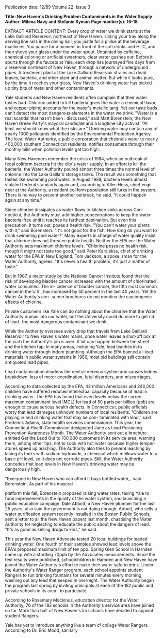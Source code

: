 Publication date: 12/89
Volume 22, Issue 3

**Title: New Haven's Drinking Problem Contaminants in the Water Supply**
**Author: Milena Navy and Stefanie Syman**
**Page number(s): 16-18**

EXTRACT ARTICLE CONTENT:
Every drop of water we drink starts at 
the Lake Gaillard Reservoir, northeast of New Haven. 
sliding your tray along the serving line 
rails in the dining hall, you jostle for a 
pl.ilce at the beverage machines. You 
pause for a moment in front of the soft 
drinks and Hi-C, and then shove your 
glass under the water spout. Untainted 
by caffeine, chemical coloring 
or 
artificial sweetners, clear water gushes 
out: Before it spurts through the 
faucets at Yale, 
each drop has 
journeyed five days from a reservoir 
northeast of New Haven, through a 
network of underground pipes. A 
treatment plant at the Lake Galliard 
Reservoir strains out dead leaves, 
bacteria, and other plant and animal 
matter. But while it looks pure, by the 
time it reaches your glass, New Haven's 
drinking water has picked up tiny bits of 
metal and other contaminants. 

Yale students and New Haven 
residents often complain that their 
water tastes bad. Chlorine added to kill 
bacteria gives the water a chemical 
flavor, and copper piping accounts for 
the water's metallic tang. Yet our taste 
buds can't detect the most dangerous 
elements in the water we drink. "Water 
is a real scandal that hasn't been . 
discussed," said Matt Borenstein, the 
New Haven Green Party's mayoral 
candidate and a longtime city activist. 
"At least we should know what the risks 
are." Drinking water may contain any 
of nearly 1000 pollutants identified by 
the Environmental Protection Agency. 
The local Water Authority, a public 
corporation that channels water to 
nearly 400,000 southern Connecticut 
residents, notifies consumers through 
their monthly bills when pollution 
levels get too high. 

Many New Haveners remember the 
crisis of 1984, when an outbreak of 
fecal coliform bacteria hit the city's 
water supply. In an effort to kill the 
bacteria, the Water Authority poured 
almost three times the normal level of 
chlorine into the Lake Gaillard storage 
tanks. The result was something that 
tasted like swimming pool water. In 
August 1988, bacteria levels almost 
violated federal standards again and, 
according to Allen Hess, chief engi· 
neer at the Authority, a resident 
coliform population still lurks in the 
system. There is no way to prevent 
another outbreak, he said. "It could 
happen again at any time." 

Since chlorine dissipates as water 
flows to kitchen sinks across Con-
necticut, the Authority must add 
higher concentrations to keep the 
water bacteria-free until it reaches its 
farthest destination. But even this 
precaution, it turns out, poses a health 
risk. "You can't water your plants with 
it," said Borenstein. "It's not good for 
the fish. How long do you want to 
drink swimming pool water?" Many 
experts in charge of water quality insist 
that chlorine does not threaten public 
health. Neither the EPA nor the Water 
Authority sets maximum chlorine 
levels. "Chlorine poses no health risk, 
though it might not taste too good," 
said Peter Karalekas, chief of drinking 
water for the EPA in New England. 
Tom Jackson, a spoke_sman for the 
Water Authority, agrees: "It's never a 
health problem, it's just a matter of 
taste." 

But in 1987, a major study by the 
National Cancer Institute found that 
the risk of developing bladder cancer 
increased with 
the amount of 
chlorinated water consumed. The in-
cidence of bladder cancer, the fifth 
most common cancer in the U.S., has 
increased by 50 percent in the last 40 
years. Yet the Water Authority's con-
sumer brochures do not mention the 
carcinogenic effects of chlorine. 

Private customers like Yale can do 
nothing about the chlorine that the 
Water Authority dumps into our 
water, but the University could do 
more to get rid of lead- the most 
dangerous contaminant we drink. 

While the Authority oversees every 
drop that travels from Lake Gaillard 
Reservoir to New Haven's water 
mains, once water leaves a shut-off box 
at the curb the Authority's job is over. 
A lot can happen between the street 
and the kitchen tap. In many areas, 
including Yale, lead leaches in.to 
drinking water through indoor 
plumbing. Although the EPA banned 
all lead materials in public water 
systems in 1986, most old buildings 
still contain antiquated lead pipes. 

Lead contamination deadens the 
central nervous system and causes 
kidney breakdown, loss of motor 
coordination, fetal disorders, and 
miscarriages. 

According to data 
collected by the EPA, 42 million 
Americans and 240,000 children have 
suffered reduced intellectual capacity 
because of lead in drinking water. The 
EPA has found that even levels below 
the current maximum contaminant level 
(MCL) for lead of 50 parts per billion 
(ppb) are enough to cause serious 
health defects. In Connecticut, public 
officials worry that lead damages 
unknown numbers of local residents. 
"Children are playing in and 
drinking water that may be con-
taminated with lead," said Frederick 
Adams, state health services 
commissioner. This year, 
the 
Connecticut Health Commission 
designated June as Lead Poisoning 
Prevention Awareness Month. The 
Water Authority sent out a brochure 
entitled Get the Leod Out to 100,000 
customers in its service area, warning 
them, among other tips, not to cook 
with hot water because higher temper· 
atures speed up leaching. The 
Authority also tries to prevent leaching 
by lacing its tanks with sodium 
hydroxide, a chemical which mellows 
water to a basic pH level, so it does not 
corrode pipes. Still, 
the Water 
Authority concedes that lead levels in 
New Haven's drinking water may be 
dangerously high. 

"Everyone in New Haven who can 
afford it buys bottled water,,. said 
Borenstein. As part of his mayoral


platform this fall, Borenstein proposed 
raising water rates, taxing Yale to fund 
improvements in the quality of the 
water system, and launching a public 
education campaign. Dale Abbott, a 
New Haven plumber for the last 25 
years, also said the government is not 
doing enough. Abbott, who sells a 
water purification system recently 
installed in the Boston Public Schools, 
sent a letter to all the New Haven 
papers last month, chastising the 
Water Authority for neglecting to 
educate the public about the dangers of 
lead. "It's as good as selling drugs to 
kids," he said. 

This year the New Haven Advocate 
tested 20 local buildings for leaded 
drinking water. One fourth of their 
samples showed lead levels above the 
EPA's proposed maximum limit 
of 
ten 
ppb. 
Spring 
Glen 
School in Harnden came up with a 
startling 70ppb by the Advocates 
measurements. Since the test results 
were published, schoolchildren in 
Hamden and New Haven have joined 
the Water Authority's effort to make 
their water safe to drink. Under the 
Authority's Water Ranger program, 
each school appoints student Rangers 
to run drinking fountains for several 
minutes every morning, washing out 
any lead that seeped in overnight. The 
Water Authority began the program 
last spring by inviting principals at 
each of the 182 public and private 
schools in its area . to participate. 

According to Rosemary Macionus, 
education director for the Water 
Authority, 76 of the 182 schools in the 
Authority's service area have joined so 
far. More than half of New Haven's 55 
schools have decided to appoint 
student Rangers. 

Yale has yet to introduce anything 
like a team of college Water Rangers. 
According to Dr. Eric Mood, sanitary